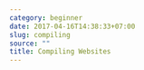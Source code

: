 ```yaml
---
category: beginner
date: 2017-04-16T14:38:33+07:00
slug: compiling
source: ""
title: Compiling Websites
---
```



